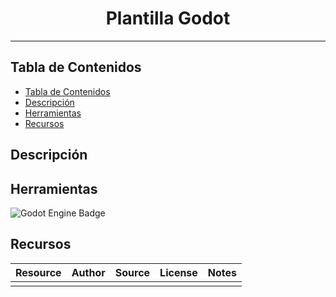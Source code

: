 <h1 align="center">Plantilla Godot</h1>

---

## Tabla de Contenidos

- [Tabla de Contenidos](#tabla-de-contenidos)
- [Descripción](#descripción)
- [Herramientas](#herramientas)
- [Recursos](#recursos)

## Descripción

## Herramientas

![Godot Engine Badge](https://img.shields.io/badge/Godot%20Engine-478CBF?logo=godotengine&logoColor=fff&style=for-the-badge)

## Recursos

| Resource | Author | Source | License | Notes |
| -------- | ------ | ------ | ------- | ----- |
|          |        |        |         |       |
